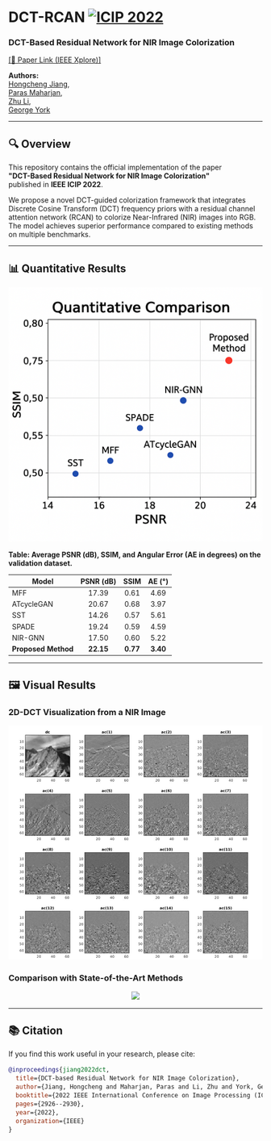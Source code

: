 # DCT-RCAN [![ICIP 2022](https://img.shields.io/badge/ICIP-2022-blue)](https://2022.ieeeicip.org/)

### DCT-Based Residual Network for NIR Image Colorization  
[[📄 Paper Link (IEEE Xplore)]](https://ieeexplore.ieee.org/stamp/stamp.jsp?arnumber=9897373)

**Authors:**  
[Hongcheng Jiang](https://jianghongcheng.github.io/),  
[Paras Maharjan](https://p.web.umkc.edu/pmc4p/),  
[Zhu Li](https://l.web.umkc.edu/lizhu/),  
[George York](https://ieeexplore.ieee.org/author/37420860700)

---

## 🔍 Overview

This repository contains the official implementation of the paper  
**"DCT-Based Residual Network for NIR Image Colorization"**  
published in **IEEE ICIP 2022**.

We propose a novel DCT-guided colorization framework that integrates Discrete Cosine Transform (DCT) frequency priors with a residual channel attention network (RCAN) to colorize Near-Infrared (NIR) images into RGB. The model achieves superior performance compared to existing methods on multiple benchmarks.

---

## 📊 Quantitative Results

<p align="center">
  <img src="https://github.com/jianghongcheng/DCT-RCAN/blob/master/Figures/Quantitative_Comparison.png" width="600"/>
</p>

**Table: Average PSNR (dB), SSIM, and Angular Error (AE in degrees) on the validation dataset.**

| Model             | PSNR (dB) | SSIM  | AE (°) |
|------------------|:---------:|:-----:|:------:|
| MFF              | 17.39     | 0.61  | 4.69   |
| ATcycleGAN       | 20.67     | 0.68  | 3.97   |
| SST              | 14.26     | 0.57  | 5.61   |
| SPADE            | 19.24     | 0.59  | 4.59   |
| NIR-GNN          | 17.50     | 0.60  | 5.22   |
| **Proposed Method** | **22.15** | **0.77** | **3.40** |

---

## 🖼️ Visual Results

### 2D-DCT Visualization from a NIR Image
<p align="center">
  <img src="https://github.com/jianghongcheng/DCT-RCAN/blob/master/Figures/2d-DCT.png" width="800"/>
</p>

### Comparison with State-of-the-Art Methods
<p align="center">
  <img src="https://github.com/jianghongcheng/DCT-RCAN/blob/master/Figures/Visual_Result.png" width="800"/>
</p>

---

## 📚 Citation

If you find this work useful in your research, please cite:

```bibtex
@inproceedings{jiang2022dct,
  title={DCT-based Residual Network for NIR Image Colorization},
  author={Jiang, Hongcheng and Maharjan, Paras and Li, Zhu and York, George},
  booktitle={2022 IEEE International Conference on Image Processing (ICIP)},
  pages={2926--2930},
  year={2022},
  organization={IEEE}
}
